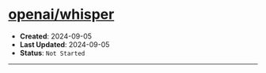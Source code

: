 # [openai/whisper](https://github.com/openai/whisper)

- **Created**: 2024-09-05
- **Last Updated**: 2024-09-05
- **Status**: `Not Started`

---
